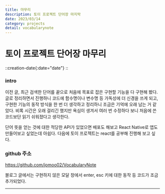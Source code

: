 ```yaml
---
title: 마무리
description: 토이 프로젝트 단어장 마지막
date: 2023/03/14
category: projects
detail: vocabularynote
---
```


# 토이 프로젝트 단어장 마무리
::creation-date{:date="date"}
::

### intro
이전 글, 최근 검색한 단어를 끝으로 처음에 목표로 잡은 구현할 기능을 다 구현해 봤다.  
글로 정리하면서 진행하니 코드에 함수명이나 변수명 등 가독성에 더 신경을 쓰게 되고, 구현한 기능의 동작 방식을 한 번 더 생각하고 정리하니 조금은 기억에 오래 남는 거 같았다. 비록 시간은 오래 걸리긴 했지만 욕심이 생겨서 여러 번 수정하다 보니 처음에 쓴 코드보단 읽기 쉬워졌다고 생각한다.  

단어 뜻을 얻는 것에 대한 적당한 API가 있었으면 배포도 해보고 React Native로 앱도 만들어보고 싶었는데 아쉽다. 다음에 토이 프로젝트는 react를 공부해 진행해 보고 싶다.

### github 주소
<a href="https://github.com/jomoo02/VocabularyNote" target="_blank" >https://github.com/jomoo02/VocabularyNote </a>

블로그 글에서는 구현하지 않은 모달 창에서 enter, esc 키에 대한 동작 등 코드가 조금 추가되었다.


---